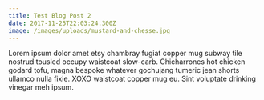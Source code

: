 ```yaml
---
title: Test Blog Post 2
date: 2017-11-25T22:03:24.300Z
image: /images/uploads/mustard-and-chesse.jpg
---
```

Lorem ipsum dolor amet etsy chambray fugiat copper mug subway tile nostrud tousled occupy waistcoat slow-carb. Chicharrones hot chicken godard tofu, magna bespoke whatever gochujang tumeric jean shorts ullamco nulla fixie. XOXO waistcoat copper mug eu. Sint voluptate drinking vinegar meh ipsum.

